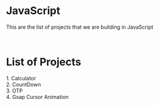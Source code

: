 <h1>JavaScript </h1>
<p>This are the list of projects that we are building in JavaScript</p><br>
<h1>List of Projects </h1>
1. Calculator <br>
2. CountDown  <br>
3. OTP        <br>
4. Gsap Cursor Animation 

